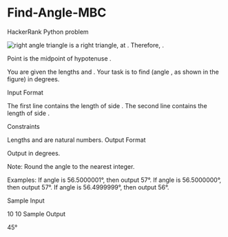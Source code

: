 # Find-Angle-MBC
HackerRank Python problem


<img src = "https://s3.amazonaws.com/hr-challenge-images/9668/1440151155-10b2b748ee-rsz_1438840048-2cf71ed69d-findangle.png" alt = "right angle triangle">
 is a right triangle,  at .
Therefore, .

Point  is the midpoint of hypotenuse .

You are given the lengths  and .
Your task is to find  (angle , as shown in the figure) in degrees.

Input Format

The first line contains the length of side .
The second line contains the length of side .

Constraints


Lengths  and  are natural numbers.
Output Format

Output  in degrees.

Note: Round the angle to the nearest integer.

Examples:
If angle is 56.5000001°, then output 57°.
If angle is 56.5000000°, then output 57°.
If angle is 56.4999999°, then output 56°.


Sample Input

10
10
Sample Output

45°
